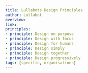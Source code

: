 ```yaml
---
title: Lullabots Design Principles
author: Lullabot
overview:
link:
principles:
- principle: Design on purpose
- principle: Design with focus
- principle: Design for humans
- principle: Design simply
- principle: Design together
- principle: Design progressively
tags: [specific, organisations]
---
```

